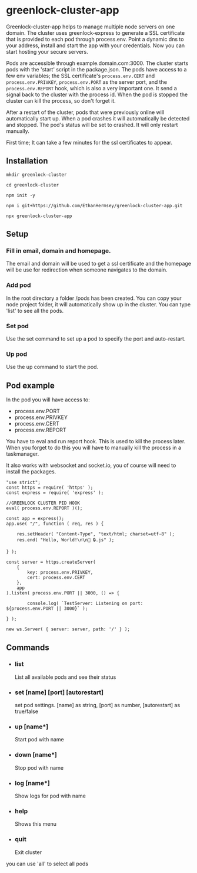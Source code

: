 
# greenlock-cluster-app

Greenlock-cluster-app helps to manage multiple node servers on one domain. 
The cluster uses greenlock-express to generate a SSL certificate that is provided 
to each pod through process.env.
Point a dynamic dns to your address, install and start the app with your credentials.
Now you can start hosting your secure servers.


Pods are accessible through example.domain.com:3000. The cluster starts pods with the
'start' script in the package.json.
The pods have access to a few env variables; the SSL certificate's `process.env.CERT`
and `process.env.PRIVKEY`, `process.env.PORT` as the server port, and the 
`process.env.REPORT` hook, which is also a very important one. It send a signal back 
to the cluster with the process id. When the pod is stopped the cluster can kill the 
process, so don't forget it. 


After a restart of the cluster, pods that were previously online will automatically 
start up. When a pod crashes it will automatically be detected and stopped. The pod's
status will be set to crashed. It will only restart manually.


First time; It can take a few minutes for the ssl certificates to appear.



## Installation

`mkdir greenlock-cluster`

`cd greenlock-cluster`

`npm init -y`

`npm i git+https://github.com/EthanHermsey/greenlock-cluster-app.git`

`npx greenlock-cluster-app`


## Setup

### Fill in email, domain and homepage. 
The email and domain will be used to get a ssl certificate and the homepage 
will be use for redirection when someone navigates to the domain.

### Add pod
In the root directory a folder /pods has been created. You can copy your node
project folder, it will automatically show up in the cluster.
You can type 'list' to see all the pods.

### Set pod
Use the set command to set up a pod to specify the port and auto-restart.

### Up pod
Use the up command to start the pod.


## Pod example
In the pod you will have access to:
- process.env.PORT
- process.env.PRIVKEY
- process.env.CERT
- process.env.REPORT

You have to eval and run report hook. This is used to kill the process later.
When you forget to do this you will have to manually kill the process in 
a taskmanager.

It also works with websocket and socket.io, you of course will need to install 
the packages.

```
"use strict";
const https = require( 'https' );
const express = require( 'express' );

//GREENLOCK CLUSTER PID HOOK
eval( process.env.REPORT )();

const app = express();
app.use( "/", function ( req, res ) {

	res.setHeader( "Content-Type", "text/html; charset=utf-8" );
	res.end( "Hello, World!\n\n💚 🔒.js" );

} );

const server = https.createServer(
	{
		key: process.env.PRIVKEY,
		cert: process.env.CERT
	},
	app
).listen( process.env.PORT || 3000, () => {

		console.log( `TestServer: Listening on port: ${process.env.PORT || 3000}` );

} );

new ws.Server( { server: server, path: '/' } );
```


## Commands

- ### list                              
    List all available pods and see their status

- ### set  [name] [port] [autorestart]  
    set pod settings. [name] as string, [port] as number, [autorestart] as true/false

- ### up   [name*]                      
    Start pod with name

- ### down [name*]                      
    Stop pod with name

- ### log  [name*]                      
    Show logs for pod with name

- ### help                              
    Shows this menu
    
- ### quit                              
    Exit cluster


you can use 'all' to select all pods
